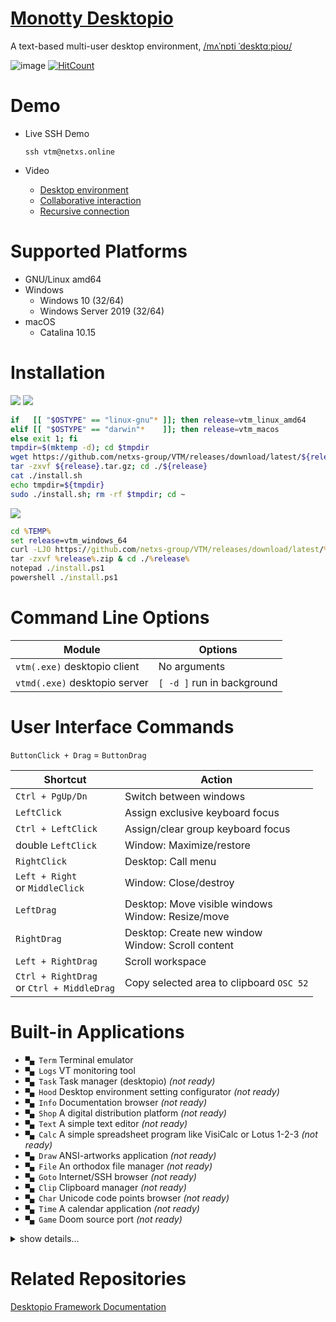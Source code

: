 # [Monotty Desktopio](https://github.com/netxs-group/VTM/releases/tag/latest)
A text-based multi-user desktop environment, [/mʌˈnɒti ˈdesktɑːpioʊ/](http://ipa-reader.xyz/?text=m%CA%8C%CB%88n%C9%92ti%20%CB%88deskt%C9%91%CB%90pio%CA%8A&voice=Joanna)

![image](https://dice.netxs.online/cloud/vtm/mde_banner_v1.07.png)
[![HitCount](https://views.whatilearened.today/views/github/netxs-group/VTM.svg)](https://github.com/netxs-group/VTM)

# Demo

- Live SSH Demo  

     `ssh vtm@netxs.online`  

- Video
  - [Desktop environment](https://youtu.be/fLumnSctakY)
  - [Collaborative interaction](https://youtu.be/0zU4e5Vam8c)
  - [Recursive connection](https://youtu.be/Fm5X75sO62c)

# Supported Platforms

 - GNU/Linux amd64
 - Windows
    - Windows 10 (32/64)
    - Windows Server 2019 (32/64)
 - macOS
    - Catalina 10.15

# Installation

[![](https://dice.netxs.online/cloud/vtm/status/macos)](https://github.com/netxs-group/VTM/releases)  [![](https://dice.netxs.online/cloud/vtm/status/linux)](https://github.com/netxs-group/VTM/releases)
```bash
if   [[ "$OSTYPE" == "linux-gnu"* ]]; then release=vtm_linux_amd64
elif [[ "$OSTYPE" == "darwin"*    ]]; then release=vtm_macos
else exit 1; fi
tmpdir=$(mktemp -d); cd $tmpdir
wget https://github.com/netxs-group/VTM/releases/download/latest/${release}.tar.gz
tar -zxvf ${release}.tar.gz; cd ./${release}
cat ./install.sh
echo tmpdir=${tmpdir}
sudo ./install.sh; rm -rf $tmpdir; cd ~
```

[![](https://dice.netxs.online/cloud/vtm/status/windows)](https://github.com/netxs-group/VTM/releases)
```cmd
cd %TEMP%
set release=vtm_windows_64
curl -LJO https://github.com/netxs-group/VTM/releases/download/latest/%release%.zip
tar -zxvf %release%.zip & cd ./%release%
notepad ./install.ps1
powershell ./install.ps1
```

# Command Line Options

Module                         | Options
-------------------------------|--------------------------------------
`vtm(.exe)` desktopio client   | No arguments
`vtmd(.exe)` desktopio server  | `[ -d ]` run in background

# User Interface Commands

`ButtonClick + Drag` = `ButtonDrag`

Shortcut              | Action
----------------------|--------------------------------------
`Ctrl + PgUp/Dn`      | Switch between windows
`LeftClick`           | Assign exclusive keyboard focus
`Ctrl + LeftClick`    | Assign/clear group keyboard focus
double `LeftClick`    | Window: Maximize/restore
`RightClick`          | Desktop: Call menu
`Left + Right`<br>or `MiddleClick` | Window: Close/destroy
`LeftDrag`            | Desktop: Move visible windows<br>Window: Resize/move
`RightDrag`           | Desktop: Create new window<br>Window: Scroll content
`Left + RightDrag`    | Scroll workspace
`Ctrl + RightDrag`<br>or `Ctrl + MiddleDrag` | Copy selected area to clipboard `OSC 52`

# Built-in Applications

- `▀▄ Term` Terminal emulator
- `▀▄ Logs` VT monitoring tool
- `▀▄ Task` Task manager (desktopio) _(not ready)_
- `▀▄ Hood` Desktop environment setting configurator _(not ready)_
- `▀▄ Info` Documentation browser _(not ready)_
- `▀▄ Shop` A digital distribution platform _(not ready)_
- `▀▄ Text` A simple text editor _(not ready)_
- `▀▄ Calc` A simple spreadsheet program like VisiCalc or Lotus 1-2-3 _(not ready)_
- `▀▄ Draw` ANSI-artworks application _(not ready)_
- `▀▄ File` An orthodox file manager _(not ready)_
- `▀▄ Goto` Internet/SSH browser _(not ready)_
- `▀▄ Clip` Clipboard manager _(not ready)_
- `▀▄ Char` Unicode code points browser _(not ready)_
- `▀▄ Time` A calendar application _(not ready)_
- `▀▄ Game` Doom source port _(not ready)_

<details><summary>show details...</summary><p>

- `▀▄ Term`
   - UTF-8 Everywhere
   - Unicode clustering
   - TrueColor/256-color support
   - Auto-wrap mode `DECAWM` (horizontal scrolling)
   - Focus tracking `DECSET 1004`
   - Bracketed paste mode `DECSET 2004`
   - SGR attributes: overline, double underline, strikethrough, and others
   - Save/restore terminal window title `XTWINOPS 22/23`
   - Mouse tracking `DECSET 1000/1002/1003/1006 SGR` mode
   - Mouse tracking `DECSET 10060 Extended SGR` mode, mouse reporting outside of the terminal viewport (outside + negative arguments) #62
   - Configurable scrollback size, max `int32_t` 2.147.483.647 lines in memory

- `▀▄ Logs`
  - Reset by double `RightClick`

- `▀▄ Hood`
  - ...

- `▀▄ Info`
  - ...

- `▀▄ Shop`
  - Just a sketch

- `▀▄ Text`
  - Just a sketch

- `▀▄ Calc`
  - Just a sketch

- `▀▄ Clip`
  - ...

- `▀▄ Draw`
  - ...

- `▀▄ Task`
  - ...

- `▀▄ Char`
  - ...

- `▀▄ File`
  - ...

- `▀▄ Time`
  - ...

- `▀▄ Goto`
  - ...

- `▀▄ Game`
  - ...

</p></details>

# Related Repositories

[Desktopio Framework Documentation](https://github.com/netxs-group/Desktopio-Docs)

[//]: # (LINKS)
[twitter handle]: https://img.shields.io/twitter/follow/desktopio.svg?style=social&label=Follow
[twitter badge]: https://twitter.com/desktopio
